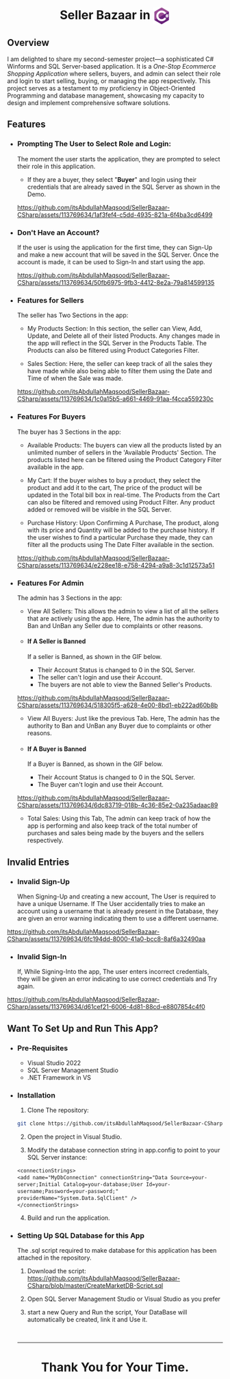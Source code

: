 <h1 align="center"> Seller Bazaar in <img align="center" src="https://raw.githubusercontent.com/devicons/devicon/master/icons/csharp/csharp-original.svg" alt="csharp" width="40" height="40"/> </h1>

## Overview

I am delighted to share my second-semester project—a sophisticated C# Winforms and SQL Server-based application. It is a *One-Stop Ecommerce Shopping Application* where sellers, buyers, and admin can select their role and login to start selling, buying, or managing the app respectively. This project serves as a testament to my proficiency in Object-Oriented Programming and database management, showcasing my capacity to design and implement comprehensive software solutions.

## Features

- ### Prompting The User to Select Role and Login:

  The moment the user starts the application, they are prompted to select their role in this application.
  
  - If they are a buyer, they select "**Buyer**" and login using their credentials that are already saved in the SQL Server as shown in the Demo.
  

  https://github.com/itsAbdullahMaqsood/SellerBazaar-CSharp/assets/113769634/1af3fef4-c5dd-4935-821a-6f4ba3cd6499

- ### Don't Have an Account?

  If the user is using the application for the first time, they can Sign-Up and make a new account that will be saved in the SQL Server. Once the account is made, it can be used to Sign-In and start using the app.
  
  https://github.com/itsAbdullahMaqsood/SellerBazaar-CSharp/assets/113769634/50fb6975-9fb3-4412-8e2a-79a814599135

- ### Features for Sellers

  The seller has Two Sections in the app:
  
  - My Products Section: In this section, the seller can View, Add, Update, and Delete all of their listed Products. Any changes made in the app will reflect in the SQL Server in the Products Table. The Products can also be filtered using Product Categories Filter.
  
  - Sales Section: Here, the seller can keep track of all the sales they have made while also being able to filter them using the Date and Time of when the Sale was made.

  https://github.com/itsAbdullahMaqsood/SellerBazaar-CSharp/assets/113769634/1c0a15b5-a661-4469-91aa-f4cca559230c

- ### Features For Buyers

  The buyer has 3 Sections in the app:

  - Available Products: The buyers can view all the products listed by an unlimited number of sellers in the 'Available Products' Section. The products listed here can be filtered using the Product Category Filter available in the app.
    
  - My Cart: If the buyer wishes to buy a product, they select the product and add it to the cart, The price of the product will be updated in the Total bill box in real-time. The Products from the Cart can also be filtered and removed using Product Filter. Any product added or removed will be visible in the SQL Server.
 
  - Purchase History: Upon Confirming A Purchase, The product, along with its price and Quantity will be added to the purchase history. If the user wishes to find a particular Purchase they made, they can filter all the products using The Date Filter available in the section.

  https://github.com/itsAbdullahMaqsood/SellerBazaar-CSharp/assets/113769634/e228ee18-e758-4294-a9a8-3c1d12573a51

- ### Features For Admin

    The admin has 3 Sections in the app:

    - View All Sellers: This allows the admin to view a list of all the sellers that are actively using the app. Here, The admin has the authority to Ban and UnBan any Seller due to complaints or other reasons.

    - #### If A Seller is Banned

         If a seller is Banned, as shown in the GIF below.
         - Their Account Status is changed to 0 in the SQL Server.
         - The seller can't login and use their Account.
         - The buyers are not able to view the Banned Seller's Products.

  https://github.com/itsAbdullahMaqsood/SellerBazaar-CSharp/assets/113769634/518305f5-a628-4e00-8bd1-eb222ad60b8b

    - View All Buyers: Just like the previous Tab. Here, The admin has the authority to Ban and UnBan any Buyer due to complaints or other reasons.
    
    - #### If A Buyer is Banned

         If a Buyer is Banned, as shown in the GIF below.
         - Their Account Status is changed to 0 in the SQL Server.
         - The Buyer can't login and use their Account.

    

  https://github.com/itsAbdullahMaqsood/SellerBazaar-CSharp/assets/113769634/6dc83719-018b-4c36-85e2-0a235adaac89



    - Total Sales: Using this Tab, The admin can keep track of how the app is performing and also keep track of the total number of purchases and sales being made by the buyers and the sellers respectively.

## Invalid Entries

- ### Invalid Sign-Up

    When Signing-Up and creating a new account, The User is required to have a unique Username. If The User accidentally tries to make an account using a username that is already present in the Database, they are given an error warning indicating them to use a different username.

https://github.com/itsAbdullahMaqsood/SellerBazaar-CSharp/assets/113769634/6fc194dd-8000-41a0-bcc8-8af6a32490aa

- ### Invalid Sign-In

    If, While Signing-Into the app, The user enters incorrect credentials, they will be given an error indicating to use correct credentials and Try again.

https://github.com/itsAbdullahMaqsood/SellerBazaar-CSharp/assets/113769634/d61cef21-6006-4d81-88cd-e8807854c4f0


## Want To Set Up and Run This App?

- ### Pre-Requisites

  - Visual Studio 2022
  - SQL Server Management Studio
  - .NET Framework in VS

- ### Installation

  1. Clone The repository:
  ``` bash
  git clone https://github.com/itsAbdullahMaqsood/SellerBazaar-CSharp.git
  ```

  2. Open the project in Visual Studio.

  3. Modify the database connection string in app.config to point to your SQL Server instance:
  ```
  <connectionStrings>
  <add name="MyDbConnection" connectionString="Data Source=your-server;Initial Catalog=your-database;User Id=your-       
  username;Password=your-password;" providerName="System.Data.SqlClient" />
  </connectionStrings>
  ```

  4. Build and run the application.

 - ### Setting Up SQL Database for this App

    The .sql script required to make database for this application has been attached in the repository.

    1. Download the script: https://github.com/itsAbdullahMaqsood/SellerBazaar-CSharp/blob/master/CreateMarketDB-Script.sql

    2. Open SQL Server Management Studio or Visual Studio as you prefer
   
    3.  start a new Query and Run the script, Your DataBase will automatically be created, link it and Use it.

   <br><hr>
  <h1 align="center">Thank You for Your Time.</h1> 

